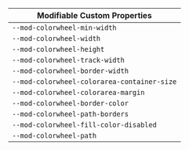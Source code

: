 | Modifiable Custom Properties |
| --- |
|`--mod-colorwheel-min-width`|
|`--mod-colorwheel-width`|
|`--mod-colorwheel-height`|
|`--mod-colorwheel-track-width`|
|`--mod-colorwheel-border-width`|
|`--mod-colorwheel-colorarea-container-size`|
|`--mod-colorwheel-colorarea-margin`|
|`--mod-colorwheel-border-color`|
|`--mod-colorwheel-path-borders`|
|`--mod-colorwheel-fill-color-disabled`|
|`--mod-colorwheel-path`|